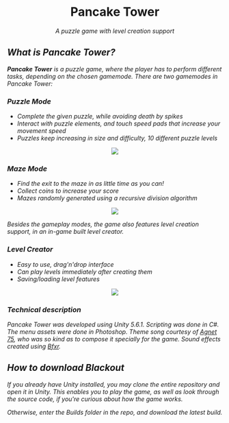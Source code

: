 <h1 align="center">Pancake Tower</h1>
<p align="center"><i>A puzzle game with level creation support</i</p>

## What is Pancake Tower?
**Pancake Tower** is a puzzle game, where the player has to perform different tasks, depending on the chosen gamemode. There are two gamemodes in Pancake Tower:

### Puzzle Mode
* Complete the given puzzle, while avoiding death by spikes
* Interact with puzzle elements, and touch speed pads that increase your movement speed
* Puzzles keep increasing in size and difficulty, 10 different puzzle levels

<p align="center"><img src="http://data.infoeducatie.ro/uploads/screenshot/screenshot/961/ss1.png"> </p>

### Maze Mode
* Find the exit to the maze in as little time as you can!
* Collect coins to increase your score
* Mazes randomly generated using a recursive division algorithm

<p align="center"><img src="http://data.infoeducatie.ro/uploads/screenshot/screenshot/962/ss2.png"> </p>


Besides the gameplay modes, the game also features level creation support, in an in-game built level creator.

### Level Creator
* Easy to use, drag'n'drop interface
* Can play levels immediately after creating them
* Saving/loading level features

<p align="center"><img src="http://data.infoeducatie.ro/uploads/screenshot/screenshot/963/ss3.png"> </p>



### Technical description

Pancake Tower was developed using Unity 5.6.1. Scripting was done in C#. The menu assets were done in Photoshop. Theme song courtesy of [Agnet 75](http://jake75gp.wixsite.com/agnet75), who was so kind as to compose it specially for the game. Sound effects created using [Bfxr](http://www.bfxr.net/).

## How to download Blackout

If you already have Unity installed, you may clone the entire repository and open it in Unity. This enables you to play the game, as well as look through the source code, if you're curious about how the game works.

Otherwise, enter the Builds folder in the repo, and download the latest build.
